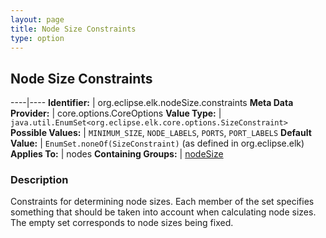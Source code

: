 ```yaml
---
layout: page
title: Node Size Constraints
type: option
---
```

## Node Size Constraints

----|----
**Identifier:** | org.eclipse.elk.nodeSize.constraints
**Meta Data Provider:** | core.options.CoreOptions
**Value Type:** | `java.util.EnumSet<org.eclipse.elk.core.options.SizeConstraint>`
**Possible Values:** | `MINIMUM_SIZE`, `NODE_LABELS`, `PORTS`, `PORT_LABELS`
**Default Value:** | `EnumSet.noneOf(SizeConstraint)` (as defined in org.eclipse.elk)
**Applies To:** | nodes
**Containing Groups:** | [nodeSize](org-eclipse-elk-nodeSize)


### Description
Constraints for determining node sizes. Each member of the set specifies something that should be taken into account when calculating node sizes. The empty set corresponds to node sizes being fixed.


